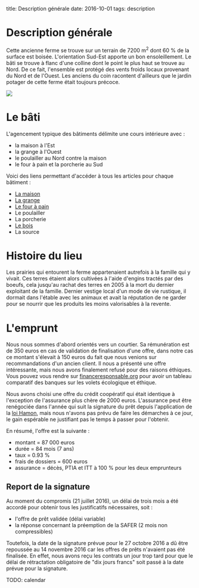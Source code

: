 title: Description générale
date: 2016-10-01
tags: description

# Description générale

Cette ancienne ferme se trouve sur un terrain de 7200 m<sup>2</sup> dont 60 % de la surface est boisée. L'orientation Sud-Est apporte un bon ensoleillement. Le bâti se trouve à flanc d'une colline dont le point le plus haut se trouve au Nord. De ce fait, l'ensemble est protégé des vents froids locaux provenant du Nord et de l'Ouest. Les anciens du coin racontent d'ailleurs que le jardin potager de cette ferme était toujours précoce.

<img src="images/photo_aerienne.jpg"/>

# Le bâti

L'agencement typique des bâtiments délimite une cours intérieure avec :

- la maison à l'Est
- la grange à l'Ouest
- le poulailler au Nord contre la maison
- le four à pain et la porcherie au Sud

Voici des liens permettant d'accéder à tous les articles pour chaque bâtiment :

- [La maison]({category}maison)
- [La grange]({category}grange)
- [Le four à pain]({category}four-a-pain)
- Le poulailler
- La porcherie
- [Le bois]({category}foret)
- La source

# Histoire du lieu

Les prairies qui entourent la ferme appartenaient autrefois à la famille qui y vivait. Ces terres étaient alors cultivées à l'aide d'engins tractés par des boeufs, cela jusqu'au rachat des terres en 2005 à la mort du dernier exploitant de la famille. Dernier vestige local d'un mode de vie rustique, il dormait dans l'étable avec les animaux et avait la réputation de ne garder pour se nourrir que les produits les moins valorisables à la revente.

# L'emprunt

Nous nous sommes d'abord orientés vers un courtier. Sa rémunération est de 350 euros en cas de validation de finalisation d'une offre, dans notre cas ce montant s'élevait à 150 euros du fait que nous venions sur recommandations d'un ancien client. Il nous a présenté une offre intéressante, mais nous avons finalement refusé pour des raisons éthiques. Vous pouvez vous rendre sur [financeresponsable.org](http://financeresponsable.org/entreprise.php) pour avoir un tableau comparatif des banques sur les volets écologique et éthique.

Nous avons choisi une offre du crédit coopératif qui était identique à l'exception de l'assurance plus chère de 2000 euros. L'assurance peut être renégociée dans l'année qui suit la signature du prêt depuis l'application de la [loi Hamon](https://fr.wikipedia.org/wiki/Loi_Hamon), mais nous n'avons pas prévu de faire les démarches à ce jour, le gain espérable ne justifiant pas le temps à passer pour l'obtenir.

En résumé, l'offre est la suivante :

 * montant = 87 000 euros
 * durée = 84 mois (7 ans)
 * taux = 0.93 %
 * frais de dossiers = 600 euros
 * assurance = décès, PTIA et ITT à 100 % pour les deux emprunteurs

## Report de la signature

Au moment du compromis (21 juillet 2016), un délai de trois mois a été accordé pour obtenir tous les justificatifs nécessaires, soit :

 * l'offre de prêt validée (délai variable)
 * la réponse concernant la préemption de la SAFER (2 mois non compressibles)

Toutefois, la date de la signature prévue pour le 27 octobre 2016 a dû être repoussée au 14 novembre 2016 car les offres de prêts n'avaient pas été finalisée. En effet, nous avons reçu les contrats un jour trop tard pour que le délai de rétractation obligatoire de "dix jours francs" soit passé à la date prévue pour la signature.

TODO: calendar
